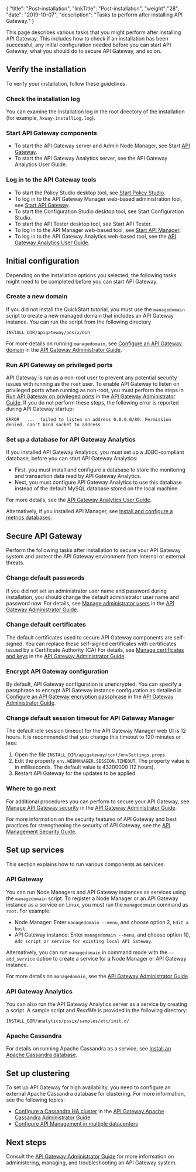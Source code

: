 {
"title": "Post-installation",
"linkTitle": "Post-installation",
"weight":"28",
"date": "2019-10-07",
"description": "Tasks to perform after installing API Gateway."
}

This page describes various tasks that you might perform after installing API Gateway. This includes how to check if an installation has been successful, any initial configuration needed before you can start API Gateway, what you should do to secure API Gateway, and so on.

## Verify the installation

To verify your installation, follow these guidelines.

### Check the installation log

You can examine the installation log in the root directory of the installation (for example, `Axway-installLog.log`).

### Start API Gateway components

* To start the API Gateway server and Admin Node Manager, see Start [API Gateway](/docs/apim_installation/apigtw_install/install_gateway#start-api-gateway).
* To start the API Gateway Analytics server, see the API Gateway Analytics User Guide.

### Log in to the API Gateway tools

* To start the Policy Studio desktop tool, see [Start Policy Studio](/docs/apim_installation/apigtw_install/install_policy_studio#start_policy_studio#start-policy-studio).
* To log in to the API Gateway Manager web-based administration tool, see [Start API Gateway](/docs/apim_installation/apigtw_install/install_gateway#start_API_gateway#start-api-gateway).
* To start the Configuration Studio desktop tool, see Start Configuration Studio.
* To start the API Tester desktop tool, see Start API Tester.
* To log in to the API Manager web-based tool, see [Start API Manager](/docs/apim_installation/apigtw_install/install_api_mgmt/#start-api-manager).
* To log in to the API Gateway Analytics web-based tool, see the [API Gateway Analytics User Guide](/bundle/APIGateway_77_AnalyticsUserGuide_allOS_en_HTML5/).

## Initial configuration

Depending on the installation options you selected, the following tasks might need to be completed before you can start API Gateway.

### Create a new domain

If you did not install the QuickStart tutorial, you must use the `managedomain` script to create a new managed domain that includes an API Gateway instance. You can run the script from the following directory

```
INSTALL_DIR/apigateway/posix/bin
```

For more details on running `managedomain`, see [Configure an API Gateway domain](/csh?context=102&product=prod-api-gateway-77) in the [API Gateway Administrator Guide](/bundle/APIGateway_77_AdministratorGuide_allOS_en_HTML5/).

### Run API Gateway on privileged ports

API Gateway is run as a non-root user to prevent any potential security issues with running as the `root` user. To enable API Gateway to listen on privileged ports when running as non-root, you must perform the steps in [Run API Gateway on privileged ports](/csh?context=110&product=prod-api-gateway-77) in the [API Gateway Administrator Guide](/bundle/APIGateway_77_AdministratorGuide_allOS_en_HTML5/). If you do not perform these steps, the following error is reported during API Gateway startup:

```
ERROR   ...  failed to listen on address 0.0.0.0/80: Permission denied. can't bind socket to address
```

### Set up a database for API Gateway Analytics

If you installed API Gateway Analytics, you must set up a JDBC-compliant database, before you can start API Gateway Analytics:

* First, you must install and configure a database to store the monitoring and transaction data read by API Gateway Analytics.
* Next, you must configure API Gateway Analytics to use this database instead of the default MySQL database stored on the local machine.

For more details, see the [API Gateway Analytics User Guide](/bundle/APIGateway_77_AnalyticsUserGuide_allOS_en_HTML5/).

Alternatively, if you installed API Manager, see [Install and configure a metrics databases](/docs/apim_installation/apigtw_install/metrics_db_install/).

## Secure API Gateway

Perform the following tasks after installation to secure your API Gateway system and protect the API Gateway environment from internal or external threats.

### Change default passwords

If you did not set an administrator user name and password during installation, you should change the default administrator user name and password now. For details, see
[Manage administrator users](/csh?context=111&product=prod-api-gateway-77) in the [API Gateway Administrator Guide](/bundle/APIGateway_77_AdministratorGuide_allOS_en_HTML5/).

### Change default certificates

The default certificates used to secure API Gateway components are self-signed. You can replace these self-signed certificates with certificates issued by a Certificate Authority (CA) For details, see [Manage certificates and keys](/csh?context=112&product=prod-api-gateway-77) in the [API Gateway Administrator Guide](/bundle/APIGateway_77_AdministratorGuide_allOS_en_HTML5/).

### Encrypt API Gateway configuration

By default, API Gateway configuration is unencrypted. You can specify a passphrase to encrypt API Gateway instance configuration as detailed in [Configure an API Gateway encryption passphrase](/csh?context=113&product=prod-api-gateway-77) in the [API Gateway Administrator Guide](/bundle/APIGateway_77_AdministratorGuide_allOS_en_HTML5/).

### Change default session timeout for API Gateway Manager

The default idle session timeout for the API Gateway Manager web UI is 12 hours. It is recommended that you change this timeout to 120 minutes or less:

1. Open the file `INSTALL_DIR/apigateway/conf/envSettings.props`.
2. Edit the property `env.WEBMANAGER.SESSION.TIMEOUT`. The property value is in milliseconds. The default value is 43200000 (12 hours).
3. Restart API Gateway for the updates to be applied.

### Where to go next

For additional procedures you can perform to secure your API Gateway, see [Manage API Gateway security](/csh?context=109&product=prod-api-gateway-77) in the [API Gateway Administrator Guide](/bundle/APIGateway_77_AdministratorGuide_allOS_en_HTML5/).

For more information on the security features of API Gateway and best practices for strengthening the security of API Gateway, see the [API Management Security Guide](/bundle/APIGateway_77_SecurityGuide_allOS_en_HTML5).

## Set up services

This section explains how to run various components as services.

### API Gateway

You can run Node Managers and API Gateway instances as services using the `managedomain` script. To register a Node Manager or an API Gateway instance as a service
on Linux, you must run the `managedomain` command as `root`. For example:

* Node Manager: Enter `managedomain --menu`, and choose option 2, `Edit a host`.
* API Gateway instance: Enter `managedomain --menu`, and choose option 10, `Add script or service for existing local API Gateway`.

Alternatively, you can run `managedomain` in command mode with the `--add_service` option to create a service for a Node Manager or API Gateway instance.

For more details on `managedomain`, see the [API Gateway Administrator Guide](/bundle/APIGateway_77_AdministratorGuide_allOS_en_HTML5/).

### API Gateway Analytics

You can also run the API Gateway Analytics server as a service by creating a script. A sample script and *ReadMe* is provided in the following directory:

```
INSTALL_DIR/analytics/posix/samples/etc/init.d/
```

### Apache Cassandra

For details on running Apache Cassandra as a service, see [Install an Apache Cassandra database](/docs/apim_installation/apigtw_install/cassandra_install).

## Set up clustering

To set up API Gateway for high availability, you need to configure an external Apache Cassandra database for clustering. For more information, see the following topics:

* [Configure a Cassandra HA cluster](/csh?context=1300&product=prod-api-gateway-77) in the [API Gateway Apache Cassandra Administrator Guide](/bundle/APIGateway_77_CassandraGuide_allOS_en_HTML5/)
* [Configure API Management in multiple datacenters](/docs/apim_installation/apigtw_install/post_multi-datacenter)

## Next steps

Consult the [API Gateway Administrator Guide](/bundle/APIGateway_77_AdministratorGuide_allOS_en_HTML5/) for more information on administering, managing, and troubleshooting an API Gateway system.
